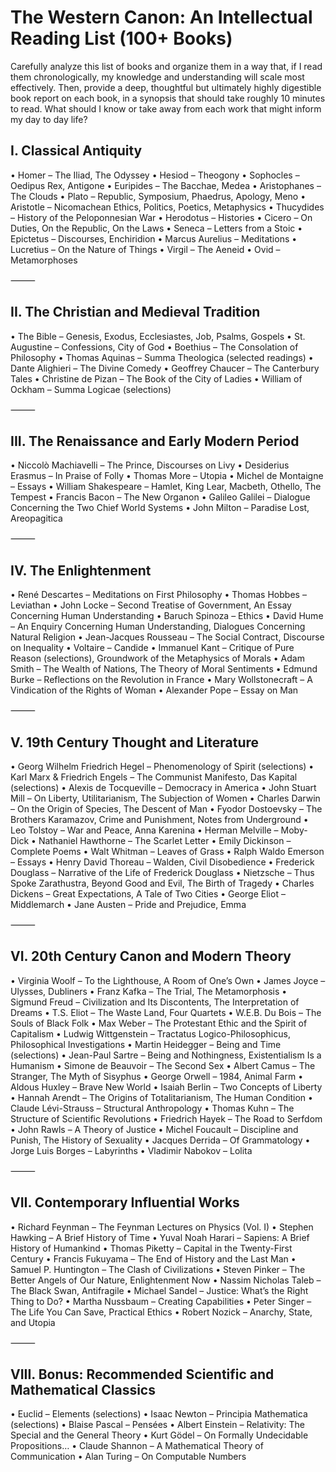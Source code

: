 # The Western Canon: An Intellectual Reading List (100+ Books)

Carefully analyze this list of books and organize them in a way that, if I read them chronologically, my knowledge and understanding will scale most effectively. Then, provide a deep, thoughtful but ultimately highly digestible book report on each book, in a synopsis that should take roughly 10 minutes to read. What should I know or take away from each work that might inform my day to day life?

## I. Classical Antiquity

• Homer – The Iliad, The Odyssey
• Hesiod – Theogony
• Sophocles – Oedipus Rex, Antigone
• Euripides – The Bacchae, Medea
• Aristophanes – The Clouds
• Plato – Republic, Symposium, Phaedrus, Apology, Meno
• Aristotle – Nicomachean Ethics, Politics, Poetics, Metaphysics
• Thucydides – History of the Peloponnesian War
• Herodotus – Histories
• Cicero – On Duties, On the Republic, On the Laws
• Seneca – Letters from a Stoic
• Epictetus – Discourses, Enchiridion
• Marcus Aurelius – Meditations
• Lucretius – On the Nature of Things
• Virgil – The Aeneid
• Ovid – Metamorphoses

⸻

## II. The Christian and Medieval Tradition

• The Bible – Genesis, Exodus, Ecclesiastes, Job, Psalms, Gospels
• St. Augustine – Confessions, City of God
• Boethius – The Consolation of Philosophy
• Thomas Aquinas – Summa Theologica (selected readings)
• Dante Alighieri – The Divine Comedy
• Geoffrey Chaucer – The Canterbury Tales
• Christine de Pizan – The Book of the City of Ladies
• William of Ockham – Summa Logicae (selections)

⸻

## III. The Renaissance and Early Modern Period

• Niccolò Machiavelli – The Prince, Discourses on Livy
• Desiderius Erasmus – In Praise of Folly
• Thomas More – Utopia
• Michel de Montaigne – Essays
• William Shakespeare – Hamlet, King Lear, Macbeth, Othello, The Tempest
• Francis Bacon – The New Organon
• Galileo Galilei – Dialogue Concerning the Two Chief World Systems
• John Milton – Paradise Lost, Areopagitica

⸻

## IV. The Enlightenment

• René Descartes – Meditations on First Philosophy
• Thomas Hobbes – Leviathan
• John Locke – Second Treatise of Government, An Essay Concerning Human Understanding
• Baruch Spinoza – Ethics
• David Hume – An Enquiry Concerning Human Understanding, Dialogues Concerning Natural Religion
• Jean-Jacques Rousseau – The Social Contract, Discourse on Inequality
• Voltaire – Candide
• Immanuel Kant – Critique of Pure Reason (selections), Groundwork of the Metaphysics of Morals
• Adam Smith – The Wealth of Nations, The Theory of Moral Sentiments
• Edmund Burke – Reflections on the Revolution in France
• Mary Wollstonecraft – A Vindication of the Rights of Woman
• Alexander Pope – Essay on Man

⸻

## V. 19th Century Thought and Literature

• Georg Wilhelm Friedrich Hegel – Phenomenology of Spirit (selections)
• Karl Marx & Friedrich Engels – The Communist Manifesto, Das Kapital (selections)
• Alexis de Tocqueville – Democracy in America
• John Stuart Mill – On Liberty, Utilitarianism, The Subjection of Women
• Charles Darwin – On the Origin of Species, The Descent of Man
• Fyodor Dostoevsky – The Brothers Karamazov, Crime and Punishment, Notes from Underground
• Leo Tolstoy – War and Peace, Anna Karenina
• Herman Melville – Moby-Dick
• Nathaniel Hawthorne – The Scarlet Letter
• Emily Dickinson – Complete Poems
• Walt Whitman – Leaves of Grass
• Ralph Waldo Emerson – Essays
• Henry David Thoreau – Walden, Civil Disobedience
• Frederick Douglass – Narrative of the Life of Frederick Douglass
• Nietzsche – Thus Spoke Zarathustra, Beyond Good and Evil, The Birth of Tragedy
• Charles Dickens – Great Expectations, A Tale of Two Cities
• George Eliot – Middlemarch
• Jane Austen – Pride and Prejudice, Emma

⸻

## VI. 20th Century Canon and Modern Theory

• Virginia Woolf – To the Lighthouse, A Room of One’s Own
• James Joyce – Ulysses, Dubliners
• Franz Kafka – The Trial, The Metamorphosis
• Sigmund Freud – Civilization and Its Discontents, The Interpretation of Dreams
• T.S. Eliot – The Waste Land, Four Quartets
• W.E.B. Du Bois – The Souls of Black Folk
• Max Weber – The Protestant Ethic and the Spirit of Capitalism
• Ludwig Wittgenstein – Tractatus Logico-Philosophicus, Philosophical Investigations
• Martin Heidegger – Being and Time (selections)
• Jean-Paul Sartre – Being and Nothingness, Existentialism Is a Humanism
• Simone de Beauvoir – The Second Sex
• Albert Camus – The Stranger, The Myth of Sisyphus
• George Orwell – 1984, Animal Farm
• Aldous Huxley – Brave New World
• Isaiah Berlin – Two Concepts of Liberty
• Hannah Arendt – The Origins of Totalitarianism, The Human Condition
• Claude Lévi-Strauss – Structural Anthropology
• Thomas Kuhn – The Structure of Scientific Revolutions
• Friedrich Hayek – The Road to Serfdom
• John Rawls – A Theory of Justice
• Michel Foucault – Discipline and Punish, The History of Sexuality
• Jacques Derrida – Of Grammatology
• Jorge Luis Borges – Labyrinths
• Vladimir Nabokov – Lolita

⸻

## VII. Contemporary Influential Works

• Richard Feynman – The Feynman Lectures on Physics (Vol. I)
• Stephen Hawking – A Brief History of Time
• Yuval Noah Harari – Sapiens: A Brief History of Humankind
• Thomas Piketty – Capital in the Twenty-First Century
• Francis Fukuyama – The End of History and the Last Man
• Samuel P. Huntington – The Clash of Civilizations
• Steven Pinker – The Better Angels of Our Nature, Enlightenment Now
• Nassim Nicholas Taleb – The Black Swan, Antifragile
• Michael Sandel – Justice: What’s the Right Thing to Do?
• Martha Nussbaum – Creating Capabilities
• Peter Singer – The Life You Can Save, Practical Ethics
• Robert Nozick – Anarchy, State, and Utopia

⸻

## VIII. Bonus: Recommended Scientific and Mathematical Classics

• Euclid – Elements (selections)
• Isaac Newton – Principia Mathematica (selections)
• Blaise Pascal – Pensées
• Albert Einstein – Relativity: The Special and the General Theory
• Kurt Gödel – On Formally Undecidable Propositions…
• Claude Shannon – A Mathematical Theory of Communication
• Alan Turing – On Computable Numbers

